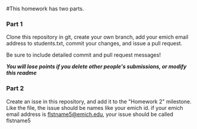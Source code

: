 #This homework has two parts.


### Part 1
Clone this repository in git, create your own branch, add your emich email address to students.txt, commit your changes, and issue a pull request. 

Be sure to include detailed commit and pull request messages!

***You will lose points if you delete other people's submissions, or modify this readme***

### Part 2
Create an isse in this repository, and add it to the "Homework 2" milestone.
Like the file, the issue should be names like your emich id. 
if your emich email address is flstname5@emich.edu, your issue should be called flstname5
